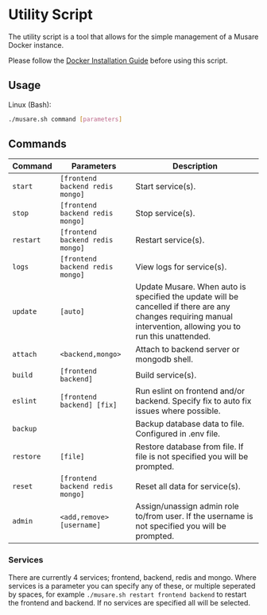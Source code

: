 # Utility Script
The utility script is a tool that allows for the simple management of a Musare Docker instance.

Please follow the [Docker Installation Guide](./Installation.md#Docker) before using this script.

## Usage
Linux (Bash):
```bash
./musare.sh command [parameters]
```

## Commands
| Command | Parameters | Description |
| --- | --- | --- |
| `start` | `[frontend backend redis mongo]` | Start service(s). |
| `stop` | `[frontend backend redis mongo]` | Stop service(s). |
| `restart` | `[frontend backend redis mongo]` | Restart service(s). |
| `logs` | `[frontend backend redis mongo]` | View logs for service(s). |
| `update` | `[auto]` | Update Musare. When auto is specified the update will be cancelled if there are any changes requiring manual intervention, allowing you to run this unattended. |
| `attach` | `<backend,mongo>` | Attach to backend server or mongodb shell. |
| `build` | `[frontend backend]` | Build service(s). |
| `eslint` | `[frontend backend] [fix]` | Run eslint on frontend and/or backend. Specify fix to auto fix issues where possible. |
| `backup` | | Backup database data to file. Configured in .env file. |
| `restore` | `[file]` | Restore database from file. If file is not specified you will be prompted. |
| `reset` | `[frontend backend redis mongo]` | Reset all data for service(s). |
| `admin` | `<add,remove> [username]` | Assign/unassign admin role to/from user. If the username is not specified you will be prompted. |

### Services
There are currently 4 services; frontend, backend, redis and mongo. Where services is a parameter you can specify any of these, or multiple seperated by spaces, for example `./musare.sh restart frontend backend` to restart the frontend and backend. If no services are specified all will be selected.

